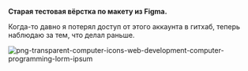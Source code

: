 <b> Старая тестовая вёрстка по макету из Figma. </b>

Когда-то давно я потерял доступ от этого аккаунта в гитхаб, теперь наблюдаю за тем, что делал раньше.

<img src="https://i.ibb.co/6twQs0q/png-transparent-computer-icons-web-development-computer-programming-lorm-ipsum.png" alt="png-transparent-computer-icons-web-development-computer-programming-lorm-ipsum" border="0">
